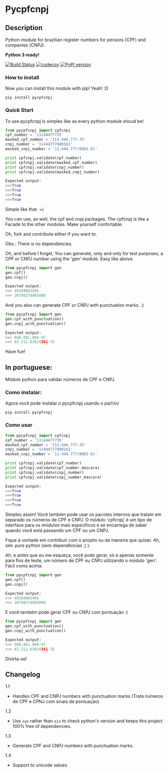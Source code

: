 Pycpfcnpj
=======

Description
-----------
Python module for brazilian register numbers for persons (CPF) and companies (CNPJ).

**Python 3 ready!**

[![Build Status](https://travis-ci.org/matheuscas/pycpfcnpj.png?branch=master)](https://travis-ci.org/matheuscas/pycpfcnpj)
[![codecov](https://codecov.io/gh/matheuscas/pycpfcnpj/branch/master/graph/badge.svg)](https://codecov.io/gh/matheuscas/pycpfcnpj)
[![PyPI version](https://badge.fury.io/py/pycpfcnpj.svg)](https://badge.fury.io/py/pycpfcnpj)

### How to install
Now you can install this module with pip! Yeah! :D

```
pip install pycpfcnpj
```

### Quick Start
To use pycpfcnpj is simples like as every python module shoud be!

```python
from pycpfcnpj import cpfcnpj
cpf_number = '11144477735'
masked_cpf_number = '111.444.777-35'
cnpj_number = '11444777000161'
masked_cnpj_number = '11.444.777/0001-61'

print cpfcnpj.validate(cpf_number)
print cpfcnpj.validate(masked_cpf_number)
print cpfcnpj.validate(cnpj_number)
print cpfcnpj.validate(masked_cnpj_number)

Expected output:
>>>True
>>>True
>>>True
>>>True
```
Simple like that. =)

You can use, as well, the cpf and cnpj packages. The cpfcnpj is like a Facade to the other modules. Make yourself confortable.

Oh, fork and contribute either if you want to.

Obs.: There is no dependencies. 

Oh, and before I forget, You can generate, only and only for test purposes, a CPF or CNPJ number using the 'gen' module. Easy like above:

```python
from pycpfcnpj import gen
gen.cpf()
gen.cnpj()

Expected output:
>>> 49384063495
>>> 20788274885880
```

And you also can generate CPF or CǸPJ with punctuation marks. :)

```python
from pycpfcnpj import gen
gen.cpf_with_punctuation()
gen.cnpj_with_punctuation()

Expected output:
>>> 048.891.866-97
>>> 63.212.638/0361-35
```

Have fun!

In portuguese:
--------------

Módulo python para validar números de CPF e CNPJ.

### Como instalar:
Agora você pode instalar o pycpfcnpj usando o pip!\m/

```
pip install pycpfcnpj
```

### Como usar
```python
from pycpfcnpj import cpfcnpj
cpf_number = '11144477735'
masked_cpf_number = '111.444.777-35'
cnpj_number = '11444777000161'
masked_cnpj_number = '11.444.777/0001-61'

print cpfcnpj.validate(cpf_number)
print cpfcnpj.validate(cpf_number_mascara)
print cpfcnpj.validate(cnpj_number)
print cpfcnpj.validate(cnpj_number_mascara)

Expected output:
>>>True
>>>True
>>>True
>>>True
```

Simples assim! Você também pode usar os pacotes internos que tratam em separado os números de CPF e CNPJ. O módulo 'cpfcnpj' é um tipo de interface para os módulos mais especificos e se encarrega de saber quando você está passando um CPF ou um CNPJ. 

Fique à vontade em contribuir com o projeto ou da maneira que quiser. Ah, sim: pure python (sem dependências ;) ).

Ah, e antes que eu me esqueça, você pode gerar, só e apenas somente para fins de teste, um número de CPF ou CNPJ utilizando o módulo 'gen'. Fácil como acima:

```python
from pycpfcnpj import gen
gen.cpf()
gen.cnpj()

Expected output:
>>> 49384063495
>>> 20788274885880
```

E você também pode gerar CPF ou CNPJ com pontuação :)

```python
from pycpfcnpj import gen
gen.cpf_with_punctuation()
gen.cnpj_with_punctuation()

Expected output:
>>> 048.891.866-97
>>> 63.212.638/0361-35
```


Divirta-se!

Changelog
-----------

1.1
- Handles CPF and CNPJ numbers with punctuation marks (Trata números de CPF e CPNJ com sinais de pontuação)

1.2
- Use `sys` rather than `six` to check python's version and keeps this project 100% free of dependencies.

1.3
- Generate CPF and CNPJ numbers with punctuation marks.

1.4
- Support to unicode values
